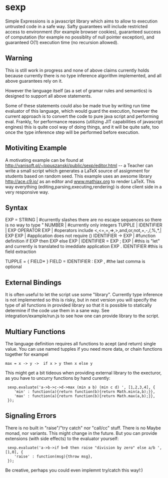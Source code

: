 sexp
====
Simple Expressions is a javascript library which aims to allow to execution untrusted code in a safe way.
Safty guarantees will include restricted access to environment (for example browser cookies), 
guaranteed success of computation (for example no possiblity of null pointer exception),
and guaranteed O(1) execution time (no recursion allowed).

Warning
----------
This is still work in progress and none of above claims currently holds because currently there is 
no type inference algorithm implemented, and all above guarantees rely on it.

However the language itself (as a set of gramar rules and semantics) is designed to support all above statements.

Some of these statements could also be made true by writing run time evaluator of this language, which would
guard the execution, however the current approach is to convert the code to pure java script and performing eval.
Frankly, for performance reasons (utilizing JIT capabilities of javascript engines) this is quite cool way of doing things,
and it will be quite safe, too once the type inference step will be performed before execution.

Motiviting Example
------------------
A motivating example can be found at http://vanisoft.pl/~lopuszanski/public/sexp/editor.html -- 
a Teacher can write a small script which generates a LaTeX source of assignment for students based on random seed.
This example uses an awsome library http://ace.c9.io/ as an editor and www.mathjax.org to render LaTeX.
This way everything (editing,parsing,executing,rendering) is done client side in a very responsive way.

Syntax
------
EXP = 
  STRING | #currently slashes there are no escape sequences so there is no way to type "
  NUMBER | #currently only integers
  TUPPLE | 
  IDENTIFIER |
  EXP OPERATOR EXP | #operators include <,<=,=,=>,>,and,or,not,+,-,/,%,*,|
  EXP EXP | #application does not require ()
  IDENTIFIER -> EXP | #function definition
  if EXP then EXP else EXP | 
  IDENTIFIER = EXP ; EXP | #this is "let" and currently is translated to imeddiate application
  EXP . IDENTIFIER  #this is field extraction
  
TUPPLE = { FIELD* }
FIELD = IDENTIFIER : EXP ,  #the last comma is optional

External Bindings
-----------------
It is often useful to let the script use some "library".
Currently type inference is not implemented so this is risky, but in next version you will specify
the type of all functions in provided library so that it is possible to statically determine if the code
use them in a sane way.
See integration/example/run.js to see how one can provide library to the script.

Multiary Functions
------------------
The language definition requires all functions to acept (and return) single value.
You can use named tupples if you need more data, or chain functions together for exampel

    max = x -> y ->  if x > y then x else y

This might get a bit tideous when providing external library to the execturor, as you have to 
uncurry functions by hand curently:

     sexp.evaluate('a->b->c->d->max (min a b) (min c d) ', [1,2,3,4], {
        'min' : function(a){return function(b){return Math.min(a,b);}},
        'max' : function(a){return function(b){return Math.max(a,b);}},
     });

Signaling Errors
----------------
There is no built in "raise"/"try catch" nor "call/cc" stuff.
There is no Maybe monad, nor variants.
This might change in the future.
But you can provide extensions (with side effects) to the evaluator yourself:

     sexp.evaluate('a->b->if b=0 then raise "division by zero" else a/b ', [1,0], {
        'raise' : function(msg){throw msg},
     });

Be creative, perhaps you could even implemnt try/catch this way!:)
